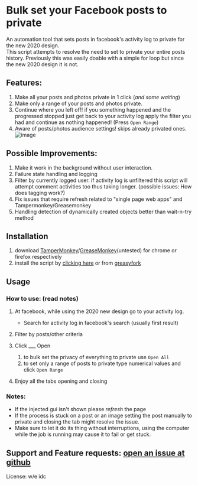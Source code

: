 # Bulk set your Facebook posts to private

An automation tool that sets posts in facebook's activity log to private for the new 2020 design.  
This script attempts to resolve the need to set to private your entire posts history.
Previously this was easily doable with a simple for loop but since the new 2020 design it is not.  
## Features:
1) Make all your posts and photos private in 1 click (*and some waiting*)  
2) Make only a range of your posts and photos private.  
3) Continue where you left off! if you something happened and the progressed stopped just get back to your activity log apply the filter you had and continue as nothing happened! (Press `Open Range`)  
4) Aware of posts/photos audience settings! skips already privated ones.  
![image](https://user-images.githubusercontent.com/50873841/93251406-ce84f400-f79c-11ea-873a-a0f548bfc284.png)
## Possible Improvements:
1) Make it work in the background without user interaction.
2) Failure state handling and logging
3) Filter by currently logged user. if activity log is unfiltered this script will attempt comment activities too thus taking longer. (possible issues: How does tagging work?)
4) Fix issues that require refresh related to "single page web apps" and Tampermonkey/Greasemonkey
5) Handling detection of dynamically created objects better than wait-n-try method
## Installation
1) download [TamperMonkey](https://chrome.google.com/webstore/detail/tampermonkey/dhdgffkkebhmkfjojejmpbldmpobfkfo?hl=en)/[GreaseMonkey](https://addons.mozilla.org/en-US/firefox/addon/greasemonkey/)(untested) for chrome or firefox respectively 
2) install the script by [clicking here](https://raw.githubusercontent.com/YoraiLevi/SetFacebookPostsPrivate/master/GreaseMonkeySetFacebookPrivate.user.js) or from [greasyfork](https://greasyfork.org/en/scripts/411305-facebook-set-posts-to-private)
## Usage
### How to use: (read notes)
1) At facebook, while using the 2020 new design go to your activity log.  
   * Search for activity log in facebook's search (usually first result)  

2) Filter by posts/other criteria  
3) Click ___ Open  
   1)  to bulk set the privacy of everything to private use `Open All`  
   2)  to set only a range of posts to private type numerical values and click `Open Range`  

4)  Enjoy all the tabs opening and closing
### Notes: 
* If the injected gui isn't shown please *refresh* the page
* If the process is stuck on a post or an image setting the post manually to private and closing the tab might resolve the issue.
* Make sure to let it do its thing without interruptions, using the computer while the job is running may cause it to fail or get stuck.

## Support and Feature requests: [open an issue at github](https://github.com/YoraiLevi/SetFacebookPostsPrivate/issues)
License: w/e idc
